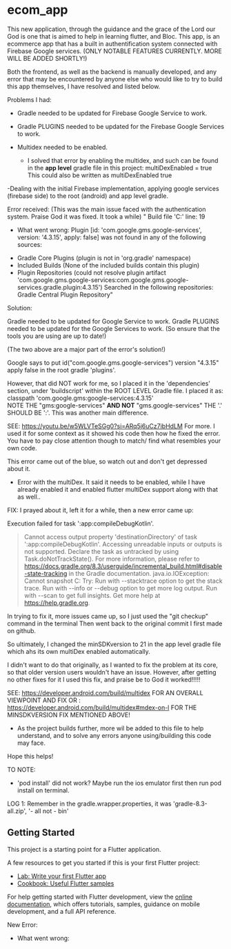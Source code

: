 # ecom_app

This new application, through the guidance and the grace of the Lord our God is one that is aimed to help in learning flutter, and Bloc.
This app, is an ecommerce app that has a built in authentification system connected with Firebase Google services. (ONLY NOTABLE FEATURES CURRENTLY. MORE WILL BE ADDED SHORTLY!)

Both the frontend, as well as the backend is manually developed, and any error that may be encountered by anyone else who would like to try to build this app themselves, I have resolved and listed below.



Problems I had:

- Gradle needed to be updated for Firebase Google Service to work.
- Gradle PLUGINS needed to be updated for the Firebase Google Services to work.

- Multidex needed to be enabled.
    * I solved that error by enabling the multidex, and such can be found in the **app level** gradle file in this project:
      multiDexEnabled = true          This could also be written as           multiDexEnabled true


-Dealing with the initial Firebase implementation, applying google services (firebase side) to the root (android) and app level gradle.

Error received:          (This was the main issue faced with the authentication system. Praise God it was fixed. It took a while)
" Build file 'C:' line: 19

* What went wrong:
  Plugin [id: 'com.google.gms.google-services', version: '4.3.15', apply: false] was not found in any of the following sources:

- Gradle Core Plugins (plugin is not in 'org.gradle' namespace)
- Included Builds (None of the included builds contain this plugin)
- Plugin Repositories (could not resolve plugin artifact 'com.google.gms.google-services:com.google.gms.google-services.gradle.plugin:4.3.15')
  Searched in the following repositories:
  Gradle Central Plugin Repository"

Solution:

Gradle needed to be updated for Google Service to work.
Gradle PLUGINS needed to be updated for the Google Services to work.   (So ensure that the tools you are using are up to date!)

(The two above are a major part of the error's solution!)

Google says to put id("com.google.gms.google-services") version "4.3.15" apply false in the root gradle 'plugins'.

However, that did NOT work for me, so I placed it in the 'dependencies' section, under 'buildscript' within the ROOT LEVEL Gradle file.
I placed it as:
classpath 'com.google.gms:google-services:4.3.15'  
NOTE THE "gms:google-services" **AND NOT** "gms.google-services"          THE '.' SHOULD BE ':'. This was another main difference.

SEE: https://youtu.be/w5WLVTeSGg0?si=ARq5j6uCz7ibHdLM        For more. I used it for some context as it showed his code then how he
fixed the error. You have to pay close attention though to match/ find what resembles your own code.


This error came out of the blue, so watch out and don't get depressed about it.
- Error with the multiDex. It said it needs to be enabled, while I have already enabled it and enabled
flutter multiDex support along with that as well..

FIX: I prayed about it, left it for a while, then a new error came up:

Execution failed for task ':app:compileDebugKotlin'.
> Cannot access output property 'destinationDirectory' of task ':app:compileDebugKotlin'. Accessing unreadable inputs or outputs is not supported. Declare the task as untracked by using Task.doNotTrackState(). For more information, please refer to https://docs.gradle.org/8.3/userguide/incremental_build.html#disable-state-tracking in the Gradle documentation.
> java.io.IOException: Cannot snapshot C:
>    Try:
> Run with --stacktrace option to get the stack trace.
> Run with --info or --debug option to get more log output.
> Run with --scan to get full insights.
> Get more help at https://help.gradle.org.

In trying to fix it, more issues came up, so I just used the "git checkup" command in the terminal
Then went back to the original commit I first made on github.

So ultimately, I changed the minSDKversion to 21 in the app level gradle file which ahs its own multiDex enabled automatically.

I didn't want to do that originally, as I wanted to fix the problem at its core, so that older version users wouldn't have an issue.
However, after getting no other fixes for it I used this fix, and praise be to God it worked!!!!!

SEE:  https://developer.android.com/build/multidex          FOR AN OVERALL VIEWPOINT AND FIX
OR :   https://developer.android.com/build/multidex#mdex-on-l            FOR THE MINSDKVERSION FIX MENTIONED ABOVE!

- As the project builds further, more wil be added to this file to help understand, and to solve any errors anyone using/building this code may face.

Hope this helps!


TO NOTE:
- 'pod install' did not work? Maybe run the ios emulator first then run pod install on terminal.


LOG 1: Remember in the gradle.wrapper.properties, it was 'gradle-8.3-all.zip', '- all  not - bin'


## Getting Started

This project is a starting point for a Flutter application.

A few resources to get you started if this is your first Flutter project:

- [Lab: Write your first Flutter app](https://docs.flutter.dev/get-started/codelab)
- [Cookbook: Useful Flutter samples](https://docs.flutter.dev/cookbook)

For help getting started with Flutter development, view the
[online documentation](https://docs.flutter.dev/), which offers tutorials,
samples, guidance on mobile development, and a full API reference.






New Error:

* What went wrong:
  

